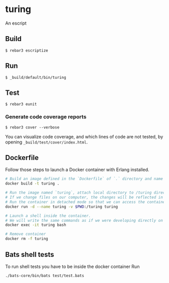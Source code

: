 # turing

An escript

## Build

    $ rebar3 escriptize

## Run

    $ _build/default/bin/turing

## Test

    $ rebar3 eunit

### Generate code coverage reports

    $ rebar3 cover --verbose

You can visualize code coverage, and which lines of code are not tested, by opening `_build/test/cover/index.html`.

## Dockerfile

Follow those steps to launch a Docker container with Erlang installed.

```sh
# Build an image defined in the `Dockerfile` of `.` directory and name it `turing`.
docker build -t turing .

# Run the image named `turing`, attach local directory to /turing directory in the container, thanks to volumes.
# If we change files on our computer, the changes will be reflected in the container.
# Run the container in detached mode so that we can access the container with a shell when we want.
docker run -d --name turing -v $PWD:/turing turing

# Launch a shell inside the container.
# We will write the same commands as if we were developing directly on our machine.
docker exec -it turing bash

# Remove container
docker rm -f turing
```

## Bats shell tests

To run shell tests you have to be inside the docker container
Run
```sh
./bats-core/bin/bats test/test.bats
```
